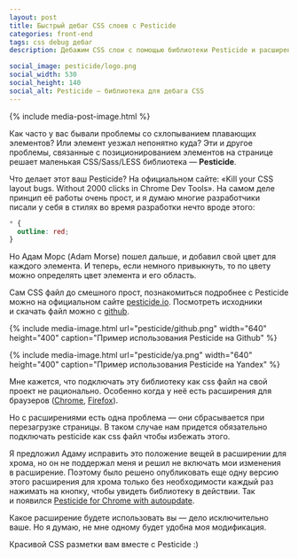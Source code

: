 ```yaml
---
layout: post
title: Быстрый дебаг CSS слоев с Pesticide
categories: front-end
tags: css debug дебаг
description: Дебажим CSS слои с помощью библиотеки Pesticide и расширений для Chrome и Firefox.

social_image: pesticide/logo.png
social_width: 530
social_height: 140
social_alt: Pesticide — библиотека для дебага CSS
---
```


{% include media-post-image.html %}

Как часто у вас бывали проблемы со схлопыванием плавающих элементов? Или элемент уезжал непонятно куда? Эти и другое проблемы, связанные с позиционированием элементов на странице решает маленькая CSS/Sass/LESS библиотека — **Pesticide**.

Что делает этот ваш Pesticide? На официальном сайте: «Kill your CSS layout bugs. Without 2000 clicks in Chrome Dev Tools». На самом деле принцип её работы очень прост, и я думаю многие разработчики писали у себя в стилях во время разработки нечто вроде этого:

~~~css
* {
  outline: red;
}
~~~

Но Адам Морс (Adam Morse) пошел дальше, и добавил свой цвет для каждого элемента. И теперь, если немного привыкнуть, то по цвету можно определять цвет элемента и его область.

Сам CSS файл до смешного прост, познакомиться подробнее с Pesticide можно на официальном сайте <a href="http://pesticide.io">pesticide.io</a>. Посмотреть исходники и скачать файл можно с <a href="https://github.com/mrmrs/pesticide" rel="nofollow">github</a>.


{%
	include media-image.html
	url="pesticide/github.png"
	width="640"
	height="400"
	caption="Пример использования Pesticide на Github"
%}

{%
	include media-image.html
	url="pesticide/ya.png"
	width="640"
	height="400"
	caption="Пример использования Pesticide на Yandex"
%}

Мне кажется, что подключать эту библиотеку как css файл на свой проект не рационально. Особенно когда у неё есть расширения для браузеров (<a href="https://chrome.google.com/webstore/detail/bblbgcheenepgnnajgfpiicnbbdmmooh" rel="nofollow">Chrome</a>, <a href="https://addons.mozilla.org/en-US/firefox/addon/pesticide/" rel="nofollow">Firefox</a>).

Но с расширениями есть одна проблема — они сбрасывается при перезагрузке страницы. В таком случае нам придется обязательно подключать pesticide как css файл чтобы избежать этого.

Я предложил Адаму исправить это положение вещей в расширении для хрома, но он не поддержал меня и решил не включать мои изменения в расширение. Поэтому было решено опубликовать еще одну версию этого расширения для хрома только без необходимости каждый раз нажимать на кнопку, чтобы увидеть библиотеку в действии. Так и появился <a href="https://chrome.google.com/webstore/detail/pesticide-for-chrome-with/eipbgplchlidkojmppclhkechkhmlefi">Pesticide for Chrome with autoupdate</a>.

Какое расширение будете использовать вы — дело исключительно ваше. Но я думаю, не мне одному будет удобна моя модификация.

Красивой CSS разметки вам вместе с Pesticide :)
